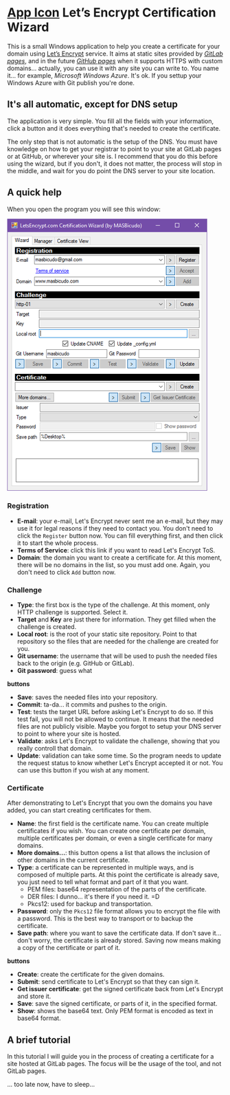 # [App Icon](https://raw.githubusercontent.com/masbicudo/LetsEncrypt-Certificate-Creator/master/content/LockIcon-64.png) Let’s Encrypt Certification Wizard

This is a small Windows application to help you create a certificate
for your domain using [Let’s Encrypt](https://letsencrypt.org) service.
It aims at static sites provided by [*GitLab pages*](https://pages.gitlab.io),
and in the future [*GitHub pages*](https://pages.github.com)
when it supports HTTPS with custom domains...
actually, you can use it with any site you can write to.
You name it... for example, *Microsoft Windows Azure*. It's ok.
If you settup your Windows Azure with Git publish you're done.

## It's all automatic, except for DNS setup

The application is very simple. You fill all the fields with your information,
click a button and it does everything that's needed to create the certificate.

The only step that is not automatic is the setup of the DNS.
You must have knowledge on how to get your registrar to point to your site
at GitLab pages or at GitHub, or wherever your site is.
I recommend that you do this before using the wizard,
but if you don't, it does not matter, the process will stop in the middle,
and wait for you do point the DNS server to your site location.

## A quick help

When you open the program you will see this window:

![Mains Window](https://raw.githubusercontent.com/masbicudo/LetsEncrypt-Certificate-Creator/master/content/main-window.png)

### Registration
 - **E-mail**: your e-mail, Let's Encrypt never sent me an e-mail, but they may use it
    for legal reasons if they need to contact you. You don't need to click the `Register`
    button now. You can fill everything first, and then click it to start the whole process.
 - **Terms of Service**: click this link if you want to read Let's Encrypt ToS.
 - **Domain**: the domain you want to create a certificate for.
    At this moment, there will be no domains in the list, so you must add one.
    Again, you don't need to click `Add` button now.

### Challenge
 - **Type**: the first box is the type of the challenge. At this moment, only HTTP challenge is supported.
    Select it.
 - **Target** and **Key** are just there for information. They get filled when the challenge is created.
 - **Local root**: is the root of your static site repository.
    Point to that repository so the files that are needed for the challenge are created for you.
 - **Git username**: the username that will be used to push the needed files back to the origin (e.g. GitHub or GitLab).
 - **Git password**: guess what

**buttons**
 - **Save**: saves the needed files into your repository.
 - **Commit**: ta-da... it commits and pushes to the origin.
 - **Test**: tests the target URL before asking Let's Encrypt to do so.
    If this test fail, you will not be allowed to continue.
    It means that the needed files are not publicly visible.
    Maybe you forgot to setup your DNS server to point to where your site is hosted.
 - **Validate**: asks Let's Encrypt to validate the challenge,
    showing that you really controll that domain.
 - **Update**: validation can take some time. So the program needs to update
    the request status to know whether Let's Encrypt accepted it or not.
    You can use this button if you wish at any moment.

### Certificate
After demonstrating to Let's Encrypt that you own the domains you have added,
you can start creating certificates for them.
 - **Name**: the first field is the certificate name.
    You can create multiple certificates if you wish.
    You can create one certificate per domain,
    multiple certificates per domain,
    or even a single certificate for many domains.
 - **More domains...**: this button opens a list that allows the
    inclusion of other domains in the current certificate.
 - **Type**: a certificate can be represented in multiple ways, 
    and is composed of multiple parts. At this point the certificate
    is already save, you just need to tell what format and part
    of it that you want.
    - PEM files: base64 representation of the parts of the certificate.
    - DER files: I dunno... it's there if you need it. =D
    - Pkcs12: used for backup and transportation.
 - **Password**: only the `Pkcs12` file format allows you to
    encrypt the file with a password. This is the best way to
    transport or to backup the certificate.
 - **Save path**: where you want to save the certificate data.
    If don't save it... don't worry, the certificate is already stored.
    Saving now means making a copy of the certificate or part of it.

**buttons**
 - **Create**: create the certificate for the given domains.
 - **Submit**: send certificate to Let's Encrypt so that they can sign it.
 - **Get issuer certificate**: get the signed certificate back from
    Let's Encrypt and store it.
 - **Save**: save the signed certificate, or parts of it, in the
    specified format.
 - **Show**: shows the base64 text. Only PEM format is encoded as text
    in base64 format.


## A brief tutorial

In this tutorial I will guide you in the process of creating a
certificate for a site hosted at GitLab pages.
The focus will be the usage of the tool, and not GitLab pages.

... too late now, have to sleep...
